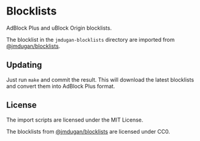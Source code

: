Blocklists
==========

AdBlock Plus and uBlock Origin blocklists.

The blocklist in the `jmdugan-blocklists` directory are imported from
[@jmdugan/blocklists][jmdugan].


## Updating

Just run `make` and commit the result. This will download the latest blocklists
and convert them into AdBlock Plus format.


## License

The import scripts are licensed under the MIT License.

The blocklists from
[@jmdugan/blocklists][jmdugan] are licensed under
CC0.


[jmdugan]: https://github.com/jmdugan/blocklists
